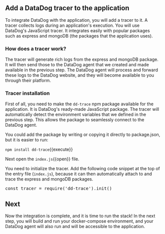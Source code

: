 
## Add a DataDog tracer to the application

To integrate DataDog with the application, you will add a tracer to it. A tracer collects logs during an application's execution. You will use DataDog's JavaScript tracer. It integrates easily with popular packages such as express and mongoDB (the packages that the application uses).

### How does a tracer work? 

The tracer will generate rich logs from the express and mongoDB package. It will then send those to the DataDog agent that we created and made available in the previous step. The DataDog agent will process and forward these logs to the DataDog website, and they will become available to you through their platform.

### Tracer installation

First of all, you need to make the `dd-trace` npm package available for the application. It is DataDog's ready-made JavaScript package. The tracer will automatically detect the environment variables that we defined in the previous step. This allows the package to seamlessly connect to the DataDog agent.

You could add the package by writing or copying it directly to package.json, but it is easier to run:

`npm install dd-trace`{{execute}}

Next open the `index.js`{{open}} file.

You need to initialize the tracer. Add the following code snippet at the top of the entry file (`index.js`), because it can then automatically attach to and trace the express and mongoDB packages.

<pre class="file" data-filename="index.js" data-target="insert" data-marker="// TODO: Insert trace">
const tracer = require('dd-trace').init()
</pre>

## Next
Now the integration is complete, and it is time to run the stack! In the next step, you will build and run your docker-compose environment, and your DataDog agent will also run and will be accessible to the application. 